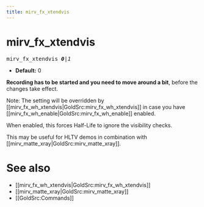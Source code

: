 ```yaml
---
title: mirv_fx_xtendvis
---
```


# mirv_fx_xtendvis

<tt>mirv_fx_xtendvis _**0**|1_</tt>

* **Default:** 0

**Recording has to be started and you need to move around a bit**, before the changes take effect.

Note: The setting will be overridden by [[mirv_fx_wh_xtendvis|GoldSrc:mirv_fx_wh_xtendvis]] in case you have [[mirv_fx_wh_enable|GoldSrc:mirv_fx_wh_enable]] enabled.


When enabled, this forces Half-Life to ignore the visibility checks.

This may be useful for HLTV demos in combination with [[mirv_matte_xray|GoldSrc:mirv_matte_xray]].

# See also

* [[mirv_fx_wh_xtendvis|GoldSrc:mirv_fx_wh_xtendvis]]
* [[mirv_matte_xray|GoldSrc:mirv_matte_xray]]
* [[GoldSrc:Commands]]

